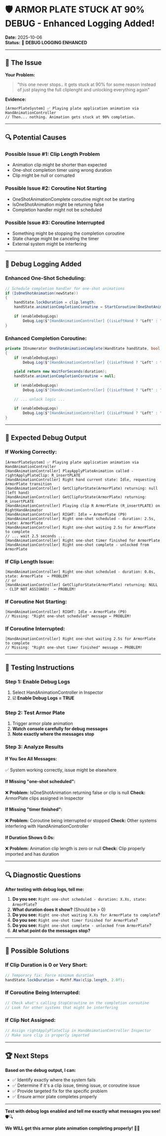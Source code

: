 # 🛡️ ARMOR PLATE STUCK AT 90% DEBUG - Enhanced Logging Added!

**Date:** 2025-10-06  
**Status:** 🔧 **DEBUG LOGGING ENHANCED**

---

## 🚨 The Issue

**Your Problem:**
> "this one never stops.. it gets stuck at 90% for some reason instead of just playing the full cliplenght and unlocking everything again"

**Evidence:**
```
[ArmorPlateSystem] ✅ Playing plate application animation via HandAnimationController
// Then... nothing. Animation gets stuck at 90% completion.
```

---

## 🔍 Potential Causes

### **Possible Issue #1: Clip Length Problem**
- Animation clip might be shorter than expected
- One-shot completion timer using wrong duration
- Clip might be null or corrupted

### **Possible Issue #2: Coroutine Not Starting**
- OneShotAnimationComplete coroutine might not be starting
- IsOneShotAnimation might be returning false
- Completion handler might not be scheduled

### **Possible Issue #3: Coroutine Interrupted**
- Something might be stopping the completion coroutine
- State change might be canceling the timer
- External system might be interfering

---

## 🔧 Debug Logging Added

### **Enhanced One-Shot Scheduling:**
```csharp
// Schedule completion handler for one-shot animations
if (IsOneShotAnimation(newState))
{
    handState.lockDuration = clip.length;
    handState.animationCompletionCoroutine = StartCoroutine(OneShotAnimationComplete(handState, isLeftHand, clip.length));
    
    if (enableDebugLogs)
        Debug.Log($"[HandAnimationController] {(isLeftHand ? "Left" : "Right")} one-shot scheduled - duration: {clip.length}s, state: {newState}");
}
```

### **Enhanced Completion Coroutine:**
```csharp
private IEnumerator OneShotAnimationComplete(HandState handState, bool isLeftHand, float duration)
{
    if (enableDebugLogs)
        Debug.Log($"[HandAnimationController] {(isLeftHand ? "Left" : "Right")} one-shot waiting {duration}s for {handState.currentState} to complete");
        
    yield return new WaitForSeconds(duration);
    handState.animationCompletionCoroutine = null;
    
    if (enableDebugLogs)
        Debug.Log($"[HandAnimationController] {(isLeftHand ? "Left" : "Right")} one-shot timer finished for {handState.currentState}");
    
    // ... unlock logic ...
    
    if (enableDebugLogs)
        Debug.Log($"[HandAnimationController] {(isLeftHand ? "Left" : "Right")} one-shot complete - unlocked from {handState.currentState}");
}
```

---

## 🎯 Expected Debug Output

### **If Working Correctly:**
```
[ArmorPlateSystem] ✅ Playing plate application animation via HandAnimationController
[HandAnimationController] PlayApplyPlateAnimation called - rightApplyPlateClip: R_insertPLATE
[HandAnimationController] Right hand current state: Idle, requesting ArmorPlate transition
[HandAnimationController] GetClipForState(ArmorPlate) returning: null (left hand)
[HandAnimationController] GetClipForState(ArmorPlate) returning: R_insertPLATE
[HandAnimationController] Playing clip R ArmorPlate (R_insertPLATE) on RightHandAnimator
[HandAnimationController] RIGHT: Idle → ArmorPlate (P9)
[HandAnimationController] Right one-shot scheduled - duration: 2.5s, state: ArmorPlate
[HandAnimationController] Right one-shot waiting 2.5s for ArmorPlate to complete
// ... wait 2.5 seconds ...
[HandAnimationController] Right one-shot timer finished for ArmorPlate
[HandAnimationController] Right one-shot complete - unlocked from ArmorPlate
```

### **If Clip Length Issue:**
```
[HandAnimationController] Right one-shot scheduled - duration: 0.0s, state: ArmorPlate  ← PROBLEM!
// or
[HandAnimationController] GetClipForState(ArmorPlate) returning: NULL - CLIP NOT ASSIGNED!  ← PROBLEM!
```

### **If Coroutine Not Starting:**
```
[HandAnimationController] RIGHT: Idle → ArmorPlate (P9)
// Missing: "Right one-shot scheduled" message ← PROBLEM!
```

### **If Coroutine Interrupted:**
```
[HandAnimationController] Right one-shot waiting 2.5s for ArmorPlate to complete
// Missing: "Right one-shot timer finished" message ← PROBLEM!
```

---

## 🚀 Testing Instructions

### **Step 1: Enable Debug Logs**
1. Select HandAnimationController in Inspector
2. ☑️ **Enable Debug Logs = TRUE**

### **Step 2: Test Armor Plate**
1. Trigger armor plate animation
2. **Watch console carefully for debug messages**
3. **Note exactly where the messages stop**

### **Step 3: Analyze Results**

#### **If You See All Messages:**
✅ System working correctly, issue might be elsewhere

#### **If Missing "one-shot scheduled":**
❌ **Problem:** IsOneShotAnimation returning false or clip is null
**Check:** ArmorPlate clips assigned in Inspector

#### **If Missing "timer finished":**
❌ **Problem:** Coroutine being interrupted or stopped
**Check:** Other systems interfering with HandAnimationController

#### **If Duration Shows 0.0s:**
❌ **Problem:** Animation clip length is zero or null
**Check:** Clip properly imported and has duration

---

## 🔍 Diagnostic Questions

**After testing with debug logs, tell me:**

1. **Do you see:** `Right one-shot scheduled - duration: X.Xs, state: ArmorPlate`?
2. **What duration does it show?** (Should be > 0)
3. **Do you see:** `Right one-shot waiting X.Xs for ArmorPlate to complete`?
4. **Do you see:** `Right one-shot timer finished for ArmorPlate`?
5. **Do you see:** `Right one-shot complete - unlocked from ArmorPlate`?
6. **At what point do the messages stop?**

---

## 🎯 Possible Solutions

### **If Clip Duration is 0 or Very Short:**
```csharp
// Temporary fix: Force minimum duration
handState.lockDuration = Mathf.Max(clip.length, 2.0f);
```

### **If Coroutine Being Interrupted:**
```csharp
// Check what's calling StopCoroutine on the completion coroutine
// Look for other systems that might be interfering
```

### **If Clip Not Assigned:**
```csharp
// Assign rightApplyPlateClip in HandAnimationController Inspector
// Make sure clip is properly imported
```

---

## 🏆 Next Steps

**Based on the debug output, I can:**
- ✅ Identify exactly where the system fails
- ✅ Determine if it's a clip issue, timing issue, or coroutine issue
- ✅ Provide targeted fix for the specific problem
- ✅ Ensure armor plate completes properly

---

**Test with debug logs enabled and tell me exactly what messages you see!** 🛡️🔍

**We WILL get this armor plate animation completing properly!** 💪✨
